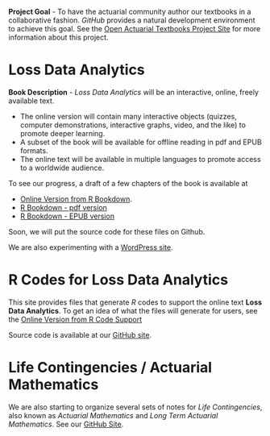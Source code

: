 **Project Goal** - To have the actuarial community author our textbooks in a collaborative fashion. *GitHub* provides a natural development environment to achieve this goal. See the [Open Actuarial Textbooks Project Site](https://sites.google.com/a/wisc.edu/loss-data-analytics/) for more information about this project.

# Loss Data Analytics

**Book Description** - *Loss Data Analytics* will be an interactive, online, freely available text.
* The online version will contain many interactive objects (quizzes, computer demonstrations, interactive graphs, video, and the like) to promote deeper learning.
* A subset of the book will be available for offline reading in pdf and EPUB formats.
* The online text will be available in multiple languages to promote access to a worldwide audience.

To see our progress, a draft of a few chapters of the book is available at 
*  [Online Version from R Bookdown](http://instruction.bus.wisc.edu/jfrees/UWCAELearn/LossDataAnalytics/index.html). 
* [R Bookdown - pdf version](http://instruction.bus.wisc.edu/jfrees/UWCAELearn/LossDataAnalytics/LossDataAnaytics.pdf)
* [R Bookdown - EPUB version](http://instruction.bus.wisc.edu/jfrees/UWCAELearn/LossDataAnalytics/LossDataAnalytics.epub)

Soon, we will put the source code for these files on Github.

We are also experimenting with a [WordPress site](http://www.ssc.wisc.edu/~jfrees/loss-data-analytics/).

# R Codes for Loss Data Analytics

This site provides files that generate *R* codes to support the online text **Loss Data Analytics**. To get an idea of what the files will generate for users, see the [Online Version from R Code Support](http://instruction.bus.wisc.edu/jfrees/UWCAELearn/LossDataAnalyticsRcode/index.html)

Source code is available at our [GitHub site](https://github.com/ewfrees/LossDataAnalyticsRCode).


# Life Contingencies / Actuarial Mathematics

We are also starting to organize several sets of notes for *Life Contingencies*, also known as *Actuarial Mathematics* and *Long Term Actuarial Mathematics*. See our [GitHub Site](https://github.com/ewfrees/LifeCon).
